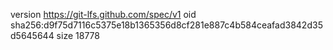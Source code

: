version https://git-lfs.github.com/spec/v1
oid sha256:d9f75d7116c5375e18b1365356d8cf281e887c4b584ceafad3842d35d5645644
size 18778
